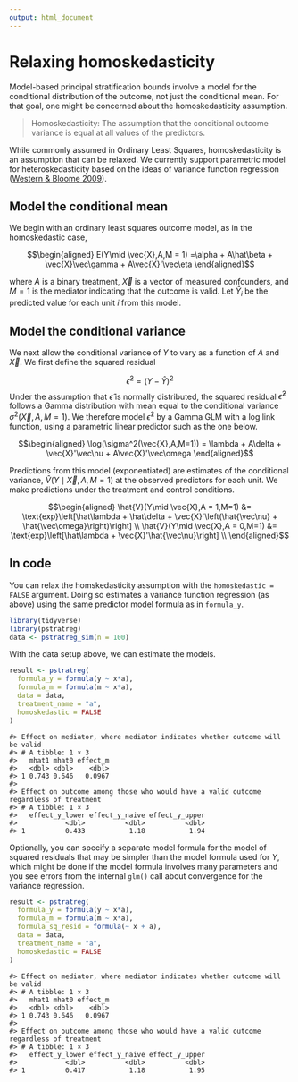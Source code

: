 ```yaml
---
output: html_document
---
```




# Relaxing homoskedasticity

Model-based principal stratification bounds involve a model for the conditional distribution of the outcome, not just the conditional mean. For that goal, one might be concerned about the homoskedasticity assumption.

> Homoskedasticity: The assumption that the conditional outcome variance is equal at all values of the predictors.

While commonly assumed in Ordinary Least Squares, homoskedasticity is an assumption that can be relaxed. We currently support parametric model for heteroskedasticity based on the ideas of variance function regression ([Western \& Bloome 2009](https://doi.org/10.1111/j.1467-9531.2009.01222.x)).

## Model the conditional mean

We begin with an ordinary least squares outcome model, as in the homoskedastic case,

$$\begin{aligned}
E(Y\mid \vec{X},A,M = 1) =\alpha + A\hat\beta  + \vec{X}\vec\gamma + A\vec{X}'\vec\eta
\end{aligned}$$

where $A$ is a binary treatment, $\vec{X}$ is a vector of measured confounders, and $M = 1$ is the mediator indicating that the outcome is valid. Let $\hat{Y}_i$ be the predicted value for each unit $i$ from this model.

## Model the conditional variance

We next allow the conditional variance of $Y$ to vary as a function of $A$ and $\vec{X}$. We first define the squared residual

$$\hat\epsilon^2 = \left(Y - \hat{Y}\right)^2$$
Under the assumption that $\hat\epsilon$ is normally distributed, the squared residual $\hat\epsilon^2$ follows a Gamma distribution with mean equal to the conditional variance $\sigma^2(\vec{X},A,M=1)$. We therefore model $\hat\epsilon^2$ by a Gamma GLM with a log link function, using a parametric linear predictor such as the one below.

$$\begin{aligned}
\log(\sigma^2(\vec{X},A,M=1)) = \lambda + A\delta  + \vec{X}'\vec\nu + A\vec{X}'\vec\omega
\end{aligned}$$

Predictions from this model (exponentiated) are estimates of the conditional variance, $\hat{V}(Y\mid \vec{X},A,M=1)$ at the observed predictors for each unit. We make predictions under the treatment and control conditions.

$$\begin{aligned}
\hat{V}(Y\mid \vec{X},A = 1,M=1) &= \text{exp}\left[\hat\lambda + \hat\delta  + \vec{X}'\left(\hat{\vec\nu} + \hat{\vec\omega}\right)\right] \\
\hat{V}(Y\mid \vec{X},A = 0,M=1) &= \text{exp}\left[\hat\lambda + \vec{X}'\hat{\vec\nu}\right] \\
\end{aligned}$$

## In code

You can relax the homskedasticity assumption with the `homoskedastic = FALSE` argument. Doing so estimates a variance function regression (as above) using the same predictor model formula as in `formula_y`.


```r
library(tidyverse)
library(pstratreg)
data <- pstratreg_sim(n = 100)
```

With the data setup above, we can estimate the models.


```r
result <- pstratreg(
  formula_y = formula(y ~ x*a),
  formula_m = formula(m ~ x*a),
  data = data,
  treatment_name = "a",
  homoskedastic = FALSE
)
```


```
#> Effect on mediator, where mediator indicates whether outcome will be valid
#> # A tibble: 1 × 3
#>   mhat1 mhat0 effect_m
#>   <dbl> <dbl>    <dbl>
#> 1 0.743 0.646   0.0967
#> 
#> Effect on outcome among those who would have a valid outcome regardless of treatment
#> # A tibble: 1 × 3
#>   effect_y_lower effect_y_naive effect_y_upper
#>            <dbl>          <dbl>          <dbl>
#> 1          0.433           1.18           1.94
```

Optionally, you can specify a separate model formula for the model of squared residuals that may be simpler than the model formula used for $Y$, which might be done if the model formula involves many parameters and you see errors from the internal `glm()` call about convergence for the variance regression.


```r
result <- pstratreg(
  formula_y = formula(y ~ x*a),
  formula_m = formula(m ~ x*a),
  formula_sq_resid = formula(~ x + a),
  data = data,
  treatment_name = "a",
  homoskedastic = FALSE
)
```


```
#> Effect on mediator, where mediator indicates whether outcome will be valid
#> # A tibble: 1 × 3
#>   mhat1 mhat0 effect_m
#>   <dbl> <dbl>    <dbl>
#> 1 0.743 0.646   0.0967
#> 
#> Effect on outcome among those who would have a valid outcome regardless of treatment
#> # A tibble: 1 × 3
#>   effect_y_lower effect_y_naive effect_y_upper
#>            <dbl>          <dbl>          <dbl>
#> 1          0.417           1.18           1.95
```
